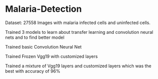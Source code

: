 # Malaria-Detection

Dataset: 27558 Images with malaria infected cells and uninfected cells.

Trained 3 models to learn about transfer learning and convolution neural nets and to find better model

Trained basic Convolution Neural Net

Trained Frozen Vgg19 with customized layers

Trained a mixture of Vgg19 layers and customized layers which was the best with accuracy of 96%
